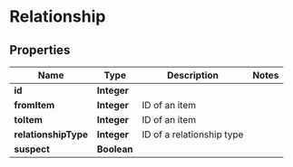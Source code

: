 
# Relationship

## Properties
Name | Type | Description | Notes
------------ | ------------- | ------------- | -------------
**id** | **Integer** |  | 
**fromItem** | **Integer** | ID of an item | 
**toItem** | **Integer** | ID of an item | 
**relationshipType** | **Integer** | ID of a relationship type | 
**suspect** | **Boolean** |  | 



